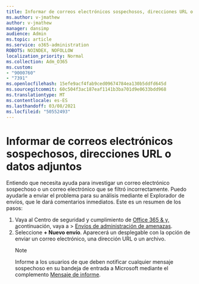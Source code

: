 ```yaml
---
title: Informar de correos electrónicos sospechosos, direcciones URL o datos adjuntos
ms.author: v-jmathew
author: v-jmathew
manager: dansimp
audience: Admin
ms.topic: article
ms.service: o365-administration
ROBOTS: NOINDEX, NOFOLLOW
localization_priority: Normal
ms.collection: Adm_O365
ms.custom:
- "9000760"
- "7391"
ms.openlocfilehash: 15efe9acf4fab9ced09674784ea130b5ddfd645d
ms.sourcegitcommit: 60c504f3ac187eaf1141b3ba701d9e0633bdd968
ms.translationtype: MT
ms.contentlocale: es-ES
ms.lasthandoff: 03/08/2021
ms.locfileid: "50552493"
---
```

# <a name="report-suspicious-emails-urls-or-attachments"></a>Informar de correos electrónicos sospechosos, direcciones URL o datos adjuntos

Entiendo que necesita ayuda para investigar un correo electrónico sospechoso o un correo electrónico que se filtró incorrectamente. Puedo ayudarle a enviar el problema para su análisis mediante el Explorador de envíos, que le dará comentarios inmediatos. Este es un resumen de los pasos:

1. Vaya al Centro de seguridad y cumplimiento de [Office 365 & y, a](https://go.microsoft.com/fwlink/p/?linkid=2077143)continuación, vaya a   >  [Envíos de administración de amenazas](https://go.microsoft.com/fwlink/?linkid=2101521).
2. Seleccione **+ Nuevo envío**. Aparecerá un desplegable con la opción de enviar un correo electrónico, una dirección URL o un archivo.
    > [!NOTE]
    > Informe a los usuarios de que deben notificar cualquier mensaje sospechoso en su bandeja de entrada a Microsoft mediante el complemento [Mensaje de informe](https://go.microsoft.com/fwlink/?linkid=2092385).
